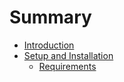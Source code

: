 # Summary

* [Introduction](README.md)
* [Setup and Installation](setup-install/getting-started.md)
  * [Requirements](setup-install/getting-started/requirements.md)

